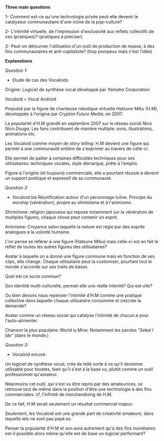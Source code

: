**Three main questions**

1- Comment est-ce qu'une technologie privée peut-elle devenir le catalyseur communautaire d'une icône de la pop-culture?

2- L'intimité virtuelle, de l'impression d'exclusivité aux reflets collectifs de ces (pratiques)? (pratiques à préciser)

3- Peut-on détourner l'utilisation d'un outil de production de masse, à des fins communautaires et anti-capitaliste? (trop pompeux mais c'est l'idée)

**Explanations**

*Question 1:*

- Etude de cas des Vocaloids

Origine: Logiciel de synthèse vocal développé par *Yamaha Corporation*

Vocaloid = Vocal Android

Propulsé par la figure de chanteuse robotique virtuelle *Hatsune Miku* (H.M), développée à l'origine par *Crypton Future Media*, en 2007.

La popularité d'H.M grandit en septembre 2007 sur le réseau social *Nico Nico Douga*.
Les fans contribuent de manière multiple: sons, illustrations, animations etc.

Les Vocaloid comme moyen de *story telling*: H.M devient une figure qui permet à une communauté entière de s'exprimer au travers de celle-ci.

Elle permet de pallier à certaines difficultés techniques pour ses utilisataires: techniques vocales, style démarqué, prête à l'emploi.

Figure à l'origine (et toujours) commerciale, elle a pourtant réussie à devenir un support poétique et expressif de sa communauté.


*Question 2:*

- Vocaloid bis
Réunification autour d'un personnage icône.
Principe du worship (vénération), propre au shintoïsme et à l'animisme.

Shintoïsme: religion japonaise qui repose notamment sur la vénération de multiples figures, chaque chose peut contenir un esprit.

Animisme: Croyance selon laquelle la nature est régie par des esprits analogues à la volonté humaine.

L'on pense se référer à une figure (Hatsune Miku) mais celle-ci est en fait le reflet de toutes les autres figures des utilisataires?

Avatar à laquelle on a donné une figure commune mais en fonction de ses clips, elle change. Chaque utilisataire peut la customiser, pourtant tout le monde s'accorde sur ses traits de bases.

Quel est ce socle commun?

Son identité multi-culturelle, permet-elle une réelle intimité?
Qui est-*elle*?

Ou bien devons nous repenser l'intimité d'H.M comme une pratique collective dans laquelle chaque utilisataire consomme et (re)crée la demande?

Avatar comme un réseau social qui catalyse l'intimité de chacun.e pour l'auto-alimenter.

Chanson la plus populaire: World is Mine.
Notamment les paroles *"Sekai I Ide"* (dans le monde.)


*Question 3:*

- Vocaloid encore.

Un logiciel de synthèse vocal, crée de telle sorte à ce qu'il devienne utilisable pour toustes, bien qu'il s'est à la base vu, plutôt comme un outil professionnel qu'amateur.

Néanmoins cet outil, qui s'est vu être repris par des amateurices, se retrouve tout de même dans la position d'être une technologie à des fins commerciales: cf, l'infinité de merchandising de H.M.

De ce fait, H.M serait seulement un résultat commercial majeur.

Seulement, les Vocaloid ont une grande part de créativité amateure, dans laquelle iels ne sont pas payé.es.

Penser la popularité d'H.M et son aura autrement qu'à des fins monétaires est-il possible alors même qu'elle est de base un logiciel performant?